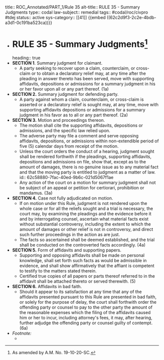 title:: ROC_Annotated/PART_1/Rule 35
alt-title:: RULE 35 - Summary Judgments
type:: codal
law-subject:: remedial
tags:: #codal/roc/civpro #tdej
status:: active
sys-category:: [[41]]
{{embed ((62c2d9f3-2c2e-4bdb-a3d1-0c191ba523ca))}}
- # RULE 35 - Summary Judgments[^1]
  heading:: true
- **SECTION 1**. Summary judgment for claimant.
	- A party seeking to recover upon a claim, counterclaim, or cross-claim or to obtain a declaratory relief may, at any time after the pleading in answer thereto has been served, move with supporting affidavits, depositions or admissions for a summary judgment in his or her favor upon all or any part thereof. (1a)
- **SECTION 2.** Summary judgment for defending party.
	- A party against whom a claim, counterclaim, or cross-claim is asserted or a declaratory relief is sought may, at any time, move with supporting affidavits depositions or admissions for a summary judgment in his favor as to all or any part thereof. (2a)
- **SECTION 3.** Motion and proceedings thereon.
	- The motion shall cite the supporting affidavits, depositions or admissions, and the specific law relied upon.
	- The adverse party may file a comment and serve opposing affidavits, depositions, or admissions within non-extendible period of five (5) calendar days from receipt of the motion.
	- Unless the court orders the conduct of a hearing, judgment sought shall be rendered forthwith if the pleadings, supporting affidavits, depositions and admissions on file, show that, except as to the amount of damages, there is no genuine issue as to any material fact and that the moving party is entitled to judgment as a matter of law.
	  id:: 62c58880-7fac-40ed-9b6c-021d5067f1ae
	- Any action of the court on a motion for summary judgment shall not be subject of an appeal or petition for certiorari, prohibition or mandamus. (3a)
- **SECTION 4.** Case not fully adjudicated on motion.
	- If on motion under this Rule, judgment is not rendered upon the whole case or for all the reliefs sought and a trial is necessary, the court may, by examining the pleadings and the evidence before it and by interrogating counsel, ascertain what material facts exist without substantial controversy, including the extent to which the amount of damages or other relief is not in controversy, and direct such further proceedings in the action as are just.
	- The facts so ascertained shall be deemed established, and the trial shall be conducted on the controverted facts accordingly. (4a)
- **SECTION 5.** Form of affidavits and supporting papers.
	- Supporting and opposing affidavits shall be made on personal knowledge, shall set forth such facts as would be admissible in evidence, and shall show affirmatively that the affiant is competent to testify to the matters stated therein.
	- Certified true copies of all papers or parts thereof referred to in the affidavit shall be attached thereto or served therewith. (5)
- **SECTION 6.** Affidavits in bad faith.
	- Should it appear to its satisfaction at any time that any of the affidavits presented pursuant to this Rule are presented in bad faith, or solely for the purpose of delay, the court shall forthwith order the offending party or counsel to pay to the other party the amount of the reasonable expenses which the filing of the affidavits caused him or her to incur, including attorney's fees, it may, after hearing, further adjudge the offending party or counsel guilty of contempt. (6a)
- _Footnote:_
	- [^1]: As amended by A.M. No. 19-10-20-SC.
